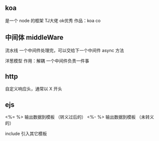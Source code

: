 ## koa
  是一个 node 的框架
  TJ大佬 ok优秀  作品：koa co

## 中间体 middleWare
  流水线
  一个中间件处理完，可以交给下一个中间件
  async 方法

  洋葱模型
  作用：解耦
  一个中间件负责一件事

## http 
  自定义响应头，通常以 X 开头

## ejs 
  <%= %> 输出数据到模板 （转义过后的）
  <%- %> 输出数据到模板 （未转义的）

  include 引入其它模板